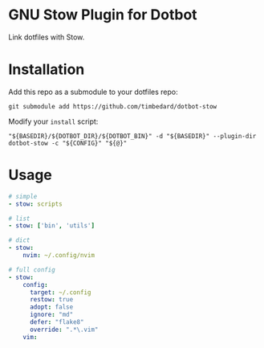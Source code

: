 # GNU Stow Plugin for Dotbot

Link dotfiles with Stow.

# Installation

Add this repo as a submodule to your dotfiles repo:

`git submodule add https://github.com/timbedard/dotbot-stow`

Modify your `install` script:

`"${BASEDIR}/${DOTBOT_DIR}/${DOTBOT_BIN}" -d "${BASEDIR}" --plugin-dir dotbot-stow -c "${CONFIG}" "${@}"`

# Usage

```yaml
# simple
- stow: scripts

# list
- stow: ['bin', 'utils']

# dict
- stow:
    nvim: ~/.config/nvim

# full config
- stow:
    config: 
      target: ~/.config
      restow: true
      adopt: false
      ignore: "md"
      defer: "flake8"
      override: ".*\.vim"
    vim:
```
